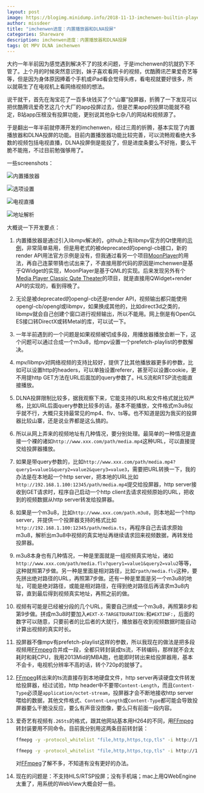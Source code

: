 ```yaml
---
layout: post
image: https://blogimg.minidump.info/2018-11-13-imchenwen-builtin-player-and-dlna.md
author: missdeer
title: "imchenwen进度：内置播放器和DLNA投屏"
categories: Shareware
description: imchenwen进度：内置播放器和DLNA投屏
tags: Qt MPV DLNA imchenwen
---
```


大约一年半前因为感觉遇到解决不了的技术问题，于是imchenwen的坑就扔下不管了。上个月的时候突然意识到，妹子喜欢看网卡的视频，优酷腾讯芒果爱奇艺等等，但是因为身体原因捧着个手机或iPad看会觉得头疼，看电视就要好很多，所以就萌生了在电视机上看网络视频的想法。

说干就干，首先在淘宝花了一百多块钱买了个“山寨”投屏器，折腾了一下发现可以把优酷腾讯爱奇艺这几个大厂的app投屏过去，但是芒果app的投屏功能就不稳定，B站app压根没有投屏功能，更别说其他杂七杂八的网站和视频源了。

于是翻出一年半前就停滞开发的imchenwen，经过三周的折腾，基本实现了内置播放器和DLNA投屏的功能。目前内置播放器功能比较完善，可以流畅观看绝大多数的视频包括电视直播，DLNA投屏倒是能投了，但是进度条要么不好拖，要么干脆不能拖，不过目前勉强够用了。

一些screenshots：

![内置播放器](https://cdn.jsdelivr.net/gh/missdeer/blog@gh-pages/media/2018-11-13/builtinplayer.jpg)

![选项设置](https://cdn.jsdelivr.net/gh/missdeer/blog@gh-pages/media/2018-11-13/configuration.png)

![电视直播](https://cdn.jsdelivr.net/gh/missdeer/blog@gh-pages/media/2018-11-13/livetv.png)

![地址解析](https://cdn.jsdelivr.net/gh/missdeer/blog@gh-pages/media/2018-11-13/resolved.png)

大概说一下开发要点：

1. 内置播放器是通过引入libmpv解决的，github上有libmpv官方的Qt使用的[示例](https://github.com/mpv-player/mpv-examples/tree/master/libmpv/qt_opengl)，非常简单易用，但是用老式的被deprecated的opengl-cb接口，新的render API用法官方示例是没有，但我通过看另一个项目[MoonPlayer](https://github.com/coslyk/moonplayer)的用法，再自己连蒙带猜也试出来了，不直接用那代码的原因是imchenwen是基于QWidget的实现，MoonPlayer是基于QML的实现。后来发现另外有个[Media Player Classic Qute Theater](https://github.com/cmdrkotori/mpc-qt)的项目，就是直接用QWidget+render API的实现的，看到得晚了。

2. 无论是被deprecated的opengl-cb还是render API，视频输出都只能使用opengl-cb/opengl或libmpv，如果换成其他的，比如direct3d之类的，libmpv就会自己创建个窗口进行视频输出，所以不能用。网上倒是有OpenGL ES接口转DirectX或转Metal的库，可以试一下。

3. 一年半前遇到的一个问题是如果视频被切成多段，用播放器播放会断一下，这个问题可以通过合成一个m3u8，给mpv设置一个prefetch-playlist的参数解决。

4. mpv/libmpv对网络视频的支持比较好，提供了比其他播放器更多的参数，比如可以设置http的headers，可以单独设置referer，甚至可以设置cookie，更不用提http GET方法在URL后面加的query参数了。HLS流和RTSP流也能直接播放。

5. DLNA投屏限制比较多，据我观察下来，它能支持的URL和文件格式就比较严格，比如URL后面query参数比较多的话，基本不能播放，文件格式m3u8似乎就不行，大概只支持最常见的mp4、flv、ts等。也不知道是因为我买的投屏器比较山寨，还是说业界都是这么搞的。

6. 所以从网上弄来的视频地址有几种情况，要分别处理。最简单的一种情况是直接一个裸的诸如`http://www.xxx.com/path/media.mp4`这种URL，可以直接提交给投屏器播放。

7. 如果是带query参数的，比如`http://www.xxx.com/path/media.mp4?query1=value1&query2=value2&query3=value3`，需要把URL转换一下，我的办法是在本地起一个http server，把本地的URL比如`http://192.168.1.100:12345/path/media.mp4`提交给投屏器，http server接收到GET请求时，程序自己启动一个http client去请求视频原始的URL，把收到的视频数据从http server转发给投屏器。

8. 如果是一个m3u8，比如`http://www.xxx.com/path.m3u8`，则本地起一个http server，并提供一个投屏器支持的格式比如`http://192.168.1.100:12345/path/media.ts`，再程序自己去请求原始m3u8，解析出m3u8中视频的真实地址再继续请求回来视频数据，再转发给投屏器。

9. m3u8本身也有几种情况，一种是里面就是一组视频真实地址，诸如`http://www.xxx.com/path/media.flv?query1=value1&query2=valu2`等等，这种就照第7步做。另一种是里面是相对路径，比如`rpath/media.flv`这种，要先拼出绝对路径的URL，再照第7步做。还有一种是里面是另一个m3u8的地址，可能是绝对路径，或能是相对路径，在得到绝对路径后再请求m3u8内容，直到最后得到视频真实地址，再照之前的做。

10. 视频有可能是已经被分段的几个URL，需要自己拼成一个m3u8，再照第8步和第9步做。拼成m3u8时要加入`#EXT-X-TARGETDURATION:`和`#EXTINF:`，后面的数字可以随意，只要前者的比后者的大就行，播放器在收到视频数据时能自动计算出视频的真实时长。

11. 投屏器不像mpv有prefetch-playlist这样的参数，所以我现在的做法是把多段视频用[FFmpeg](https://www.ffmpeg.org/)合并成一段，全都只转封装成ts流，不转编码，那样就不会太耗时和耗CPU，我用2013Mid的MBA跑，也能即时转出来给投屏器用，基本不会卡，电视机分辨率不高的话，转个720p的就够了。

12. [FFmpeg](https://www.ffmpeg.org/)转出来的ts流直接存到本地硬盘文件，http server再读硬盘文件转发给投屏器，经过试验，http header中不要带`Content-Length`，而且`Content-Type`必须是`application/octet-stream`，投屏器才会不断地接收http server喂给的数据，其他文件格式、`Content-Length`或`Content-Type`都可能会导致投屏器要么干脆没反应，要么有声音没图像，要么只有前面一段内容。

13. 爱奇艺有视频有`.265ts`的格式，跟其他网站基本用H264的不同，用[FFmpeg](https://www.ffmpeg.org/)转封装要用不同命令。目前我分别用这两条目前转封装：

    ```bash
    ffmepg -y -protocol_whitelist "file,http,https,tcp,tls" -i http://127.0.0.1:12345/media.m3u8 -c:v libx265 -c:a aac -copy ts media.ts
    ```

    ```bash
    ffmepg -y -protocol_whitelist "file,http,https,tcp,tls" -i http://127.0.0.1:12345/media.m3u8 -c:v copy -c:a aac -copy ts media.ts
    ```

    对[FFmpeg](https://www.ffmpeg.org/)了解不多，不知道有没有更好的办法。

14. 现在的问题是：不支持HLS/RTSP投屏；没有手机端；mac上用QWebEngine太重了，用系统的WebView大概会好一些。